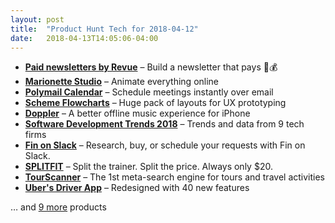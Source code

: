 ```yaml
---
layout: post
title:  "Product Hunt Tech for 2018-04-12"
date:   2018-04-13T14:05:06-04:00
---
```


* **[Paid newsletters by Revue](https://www.producthunt.com/posts/paid-newsletters-by-revue?utm_campaign=producthunt-api&utm_medium=api&utm_source=Application%3A+Daily+Digest+RSS+%28ID%3A+3202%29)** – Build a newsletter that pays 💌💰
* **[Marionette Studio](https://www.producthunt.com/posts/marionette-studio?utm_campaign=producthunt-api&utm_medium=api&utm_source=Application%3A+Daily+Digest+RSS+%28ID%3A+3202%29)** – Animate everything online
* **[Polymail Calendar](https://www.producthunt.com/posts/polymail-calendar?utm_campaign=producthunt-api&utm_medium=api&utm_source=Application%3A+Daily+Digest+RSS+%28ID%3A+3202%29)** – Schedule meetings instantly over email
* **[Scheme Flowcharts](https://www.producthunt.com/posts/scheme-flowcharts?utm_campaign=producthunt-api&utm_medium=api&utm_source=Application%3A+Daily+Digest+RSS+%28ID%3A+3202%29)** – Huge pack of layouts for UX prototyping
* **[Doppler](https://www.producthunt.com/posts/doppler-2?utm_campaign=producthunt-api&utm_medium=api&utm_source=Application%3A+Daily+Digest+RSS+%28ID%3A+3202%29)** – A better offline music experience for iPhone
* **[Software Development Trends 2018](https://www.producthunt.com/posts/software-development-trends-2018?utm_campaign=producthunt-api&utm_medium=api&utm_source=Application%3A+Daily+Digest+RSS+%28ID%3A+3202%29)** – Trends and data from 9 tech firms
* **[Fin on Slack](https://www.producthunt.com/posts/fin-on-slack?utm_campaign=producthunt-api&utm_medium=api&utm_source=Application%3A+Daily+Digest+RSS+%28ID%3A+3202%29)** – Research, buy, or schedule your requests with Fin on Slack.
* **[SPLITFIT](https://www.producthunt.com/posts/splitfit?utm_campaign=producthunt-api&utm_medium=api&utm_source=Application%3A+Daily+Digest+RSS+%28ID%3A+3202%29)** – Split the trainer. Split the price. Always only $20.
* **[TourScanner](https://www.producthunt.com/posts/tourscanner?utm_campaign=producthunt-api&utm_medium=api&utm_source=Application%3A+Daily+Digest+RSS+%28ID%3A+3202%29)** – The 1st meta-search engine for tours and travel activities
* **[Uber's Driver App](https://www.producthunt.com/posts/uber-s-driver-app?utm_campaign=producthunt-api&utm_medium=api&utm_source=Application%3A+Daily+Digest+RSS+%28ID%3A+3202%29)** – Redesigned with 40 new features

… and [9 more](https://www.producthunt.com/tech) products
